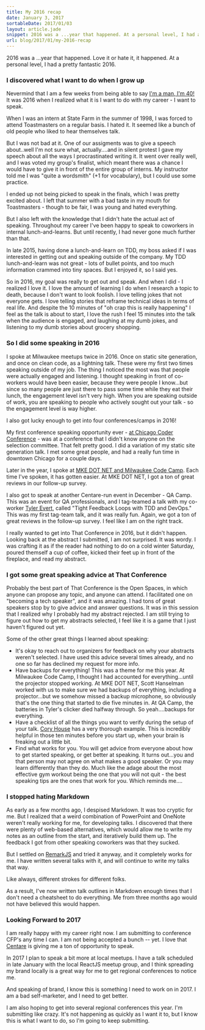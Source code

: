 ```yaml
---
title: My 2016 recap
date: January 3, 2017
sortableDate: 2017/01/03
layout: article.jade
snippet: 2016 was a ...year that happened. At a personal level, I had a great 2016.
url: blog/2017/01/my-2016-recap
---
```


2016 was a ...year that happened. Love it or hate it, it happened. At a personal level, I had a pretty fantastic 2016.

### I discovered what I want to do when I grow up

Nevermind that I am a few weeks from being able to say [I'm a man, I'm 40!](https://www.youtube.com/watch?v=jXEde89WC44) It was 2016 when I realized what it is I want to do with my career - I want to speak.

When I was an intern at State Farm in the summer of 1998, I was forced to attend Toastmasters on a regular basis. I hated it. It seemed like a bunch of old people who liked to hear themselves talk.

But I was not bad at it. One of our assigments was to give a speech about..well I'm not sure what, actually....and in silent protest I gave my speech about all the ways I procrastinated writing it. It went over really well, and I was voted my group's finalist, which meant there was a chance I would have to give it in front of the entire group of interns. My instructor told me I was "quite a wordsmith" (+1 for vocabulary), but I could use some practice.

I ended up not being picked to speak in the finals, which I was pretty excited about. I left that summer with a bad taste in my mouth for Toastmasters - though to be fair, I was young and hated everything.

But I also left with the knowledge that I didn't hate the actual act of speaking. Throughout my career I've been happy to speak to coworkers in internal lunch-and-learns. But until recently, I had never gone much further than that.

In late 2015, having done a lunch-and-learn on TDD, my boss asked if I was interested in getting out and speaking outside of the company. My TDD lunch-and-learn was not great - lots of bullet points, and too much information crammed into tiny spaces. But I enjoyed it, so I said yes.

So in 2016, my goal was really to get out and speak. And when I did - I realized I love it. I love the amount of learning I do when I research a topic to death, because I don't want to look foolish. I love telling jokes that not everyone gets. I love telling stories that reframe technical ideas in terms of real life. And despite the 10 minutes of "oh crap this is really happening" I feel as the talk is about to start, I love the rush I feel 15 minutes into the talk when the audience is engaged, and laughing at my dumb jokes, and listening to my dumb stories about grocery shopping.

### So I did some speaking in 2016

I spoke at Milwaukee meetups twice in 2016. Once on static site generation, and once on clean code, as a lightning talk. These were my first two times speaking outside of my job. The thing I noticed the most was that people were actually engaged and listening. I thought speaking in front of co-workers would have been easier, because they were people I know...but since so many people are just there to pass some time while they eat their lunch, the engagement level isn't very high. When you are speaking outside of work, you are speaking to people who actively sought out your talk - so the engagement level is way higher.

I also got lucky enough to get into four conferences/camps in 2016!

My first conference speaking opportunity ever - [at Chicago Coder Conference](/blog/2016/06/chicago-coder-conference) - was at a conference that I didn't know anyone on the selection committee. That felt pretty good. I did a variation of my static site generation talk. I met some great people, and had a really fun time in downtown Chicago for a couple days.

Later in the year, I spoke at [MKE DOT NET and Milwaukee Code Camp](/blog/2016/11/october-recap). Each time I've spoken, it has gotten easier. At MKE DOT NET, I got a ton of great reviews in our follow-up survey.

I also got to speak at another Centare-run event in December - QA Camp. This was an event for QA professionals, and I tag-teamed a talk with my co-worker [Tyler Evert](http://thefoxgang.com/), called "Tight Feedback Loops with TDD and DevOps." This was my first tag-team talk, and it was really fun. Again, we got a ton of great reviews in the follow-up survey. I feel like I am on the right track.

I really wanted to get into That Conference in 2016, but it didn't happen. Looking back at the abstract I submitted, I am not surprised. It was wordy. I was crafting it as if the reader had nothing to do on a cold winter Saturday, poured themself a cup of coffee, kicked their feet up in front of the fireplace, and read my abstract.

### I got some great speaking advice at That Conference

Probably the best part of That Conference is the Open Spaces, in which anyone can propose any topic, and anyone can attend. I facilitated one on "becoming a tech speaker", and it was amazing. I had tons of great speakers stop by to give advice and answer questions. It was in this session that I realized why I probably had my abstract rejected. I am still trying to figure out how to get my abstracts selected, I feel like it is a game that I just haven't figured out yet.

Some of the other great things I learned about speaking:

* It's okay to reach out to organizers for feedback on why your abstracts weren't selected. I have used this advice several times already, and no one so far has declined my request for more info.
* Have backups for everything! This was a theme for me this year. At Milwaukee Code Camp, I thought I had accounted for everything...until the projector stopped working. At MKE DOT NET, Scott Hanselman worked with us to make sure we had backups of everything, including a projector...but we somehow missed a backup microphone, so obviously that's the one thing that started to die five minutes in. At QA Camp, the batteries in Tyler's clicker died halfway through. So yeah....backups for everything.
* Have a checklist of all the things you want to verify during the setup of your talk. [Cory House](https://www.evernote.com/shard/s8/sh/bceb64d8-717f-4027-aaaa-6cd73d071ffc/be44ae852ddc8208) has a very thorough example. This is incredibly helpful in those ten minutes before you start up, when your brain is freaking out a little bit.
* Find what works for you. You will get advice from everyone about how to get started speaking, or get better at speaking. It turns out...you and that person may not agree on what makes a good speaker. Or you may learn differently than they do. Much like the adage about the most effective gym workout being the one that you will not quit - the best speaking tips are the ones that work for you. Which reminds me....

### I stopped hating Markdown

As early as a few months ago, I despised Markdown. It was too cryptic for me. But I realized that a weird combination of PowerPoint and OneNote weren't really working for me, for developing talks. I discovered that there were plenty of web-based alternatives, which would allow me to write my notes as an outline from the start, and iteratively build them up. The feedback I got from other speaking coworkers was that they sucked.

But I settled on [RemarkJS](https://remarkjs.com) and tried it anyway, and it completely works for me. I have written several talks with it, and will continue to write my talks that way.

Like always, different strokes for different folks.

As a result, I've now written talk outlines in Markdown enough times that I don't need a cheatsheet to do everything. Me from three months ago would not have believed this would happen.

### Looking Forward to 2017

I am really happy with my career right now. I am submitting to conference CFP's any time I can. I am not being accepted a bunch -- yet. I love that [Centare](http://www.centare.com) is giving me a ton of opportunity to speak.

In 2017 I plan to speak a bit more at local meetups. I have a talk scheduled in late January with the local ReactJS meetup group, and I think spreading my brand locally is a great way for me to get regional conferences to notice me.

And speaking of brand, I know this is something I need to work on in 2017. I am a bad self-marketer, and I need to get better.

I am also hoping to get into several regional conferences this year. I'm submitting like crazy. It's not happening as quickly as I want it to, but I know this is what I want to do, so I'm going to keep submitting.